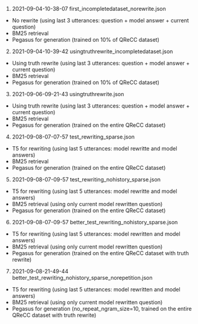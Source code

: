 1. 2021-09-04-10-38-07	first_incompletedataset_norewrite.json

- No rewrite (using last 3 utterances: question + model answer + current question)
- BM25 retrieval
- Pegasus for generation (trained on 10% of QReCC dataset)

2. 2021-09-04-10-39-42	usingtruthrewrite_incompletedataset.json

- Using truth rewrite (using last 3 utterances: question + model answer + current question)
- BM25 retrieval
- Pegasus for generation (trained on 10% of QReCC dataset)

3. 2021-09-06-09-21-43	usingtruthrewrite.json

- Using truth rewrite (using last 3 utterances: question + model answer + current question)
- BM25 retrieval
- Pegasus for generation (trained on the entire QReCC dataset)

4. 2021-09-08-07-07-57	test_rewriting_sparse.json

- T5 for rewriting (using last 5 utterances: model rewritte and model answers)
- BM25 retrieval
- Pegasus for generation (trained on the entire QReCC dataset)

5. 2021-09-08-07-09-57	test_rewriting_nohistory_sparse.json

- T5 for rewriting (using last 5 utterances: model rewritte and model answers)
- BM25 retrieval (using only current model rewritten question)
- Pegasus for generation (trained on the entire QReCC dataset)

6. 2021-09-08-07-09-57	better_test_rewriting_nohistory_sparse.json

- T5 for rewriting (using last 5 utterances: model rewritten and model answers)
- BM25 retrieval (using only current model rewritten question)
- Pegasus for generation (trained on the entire QReCC dataset with truth rewrite)

7. 2021-09-08-21-49-44	better_test_rewriting_nohistory_sparse_norepetition.json

- T5 for rewriting (using last 5 utterances: model rewritten and model answers)
- BM25 retrieval (using only current model rewritten question)
- Pegasus for generation (no_repeat_ngram_size=10, trained on the entire QReCC dataset with truth rewrite)
